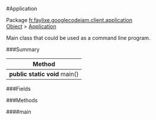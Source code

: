 #Application

Package [fr.faylixe.googlecodejam.client.application](https://github.com/Faylixe/googlecodejam-client/blob/master/fr/faylixe/googlecodejam/client/application)<br>
[Object]() > [Application](https://github.com/Faylixe/googlecodejam-client/blob/master/javadoc/fr/faylixe/googlecodejam/client/application/Application.md)

<p>Main class that could be used as a command line program.</p>

###Summary


| Method |
| --- |
| **public static** **void** main() |

###Fields


###Methods

####main


